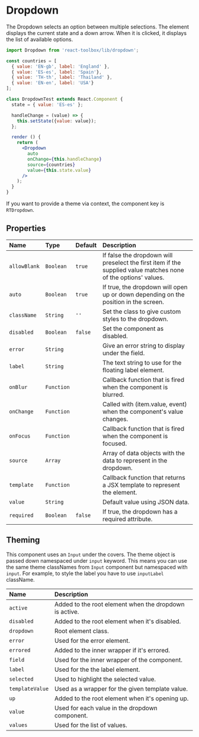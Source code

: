 # Dropdown

The Dropdown selects an option between multiple selections. The element displays the current state and a down arrow. When it is clicked, it displays the list of available options.

<!-- example -->
```jsx
import Dropdown from 'react-toolbox/lib/dropdown';

const countries = [
  { value: 'EN-gb', label: 'England' },
  { value: 'ES-es', label: 'Spain'},
  { value: 'TH-th', label: 'Thailand' },
  { value: 'EN-en', label: 'USA'}
];

class DropdownTest extends React.Component {
  state = { value: 'ES-es' };

  handleChange = (value) => {
    this.setState({value: value});
  };

  render () {
    return (
      <Dropdown
        auto
        onChange={this.handleChange}
        source={countries}
        value={this.state.value}
      />
    );
  }
}
```

If you want to provide a theme via context, the component key is `RTDropdown`.

## Properties

| Name         | Type       | Default | Description |
|:-------------|:-----------|:--------|:------------|
| `allowBlank` | `Boolean`  | `true`  | If false the dropdown will preselect the first item if the supplied value matches none of the options' values.|
| `auto`       | `Boolean`  | `true`  | If true, the dropdown will open up or down depending on the position in the screen.|
| `className`  | `String`   | `''`    | Set the class to give custom styles to the dropdown.|
| `disabled`   | `Boolean`  | `false` | Set the component as disabled.|
| `error`      | `String`   |         | Give an error string to display under the field.|
| `label`      | `String`   |         | The text string to use for the floating label element.|
| `onBlur`     | `Function` |         | Callback function that is fired when the component is blurred.|
| `onChange`   | `Function` |         | Called with (item.value, event) when the component's value changes.|
| `onFocus`    | `Function` |         | Callback function that is fired when the component is focused.|
| `source`     | `Array`    |         | Array of data objects with the data to represent in the dropdown.|
| `template`   | `Function` |         | Callback function that returns a JSX template to represent the element.|
| `value`      | `String`   |         | Default value using JSON data.|
| `required`   | `Boolean`  | `false` | If true, the dropdown has a required attribute.|

## Theming

This component uses an `Input` under the covers. The theme object is passed down namespaced under `input` keyword. This means you can use the same theme classNames from `Input` component but namespaced with `input`. For example, to style the label you have to use `inputLabel` className.

| Name            | Description|
|:----------------|:-----------|
| `active`        | Added to the root element when the dropdown is active.|
| `disabled`      | Added to the root element when it's disabled.|
| `dropdown`      | Root element class.|
| `error`         | Used for the error element.|
| `errored`       | Added to the inner wrapper if it's errored.|
| `field`         | Used for the inner wrapper of the component.|
| `label`         | Used for the the label element.|
| `selected`      | Used to highlight the selected value.|
| `templateValue` | Used as a wrapper for the given template value.|
| `up`            | Added to the root element when it's opening up.|
| `value`         | Used for each value in the dropdown component.|
| `values`        | Used for the list of values.|
